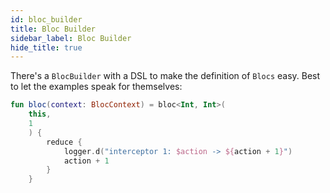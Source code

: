 ```yaml
---
id: bloc_builder
title: Bloc Builder
sidebar_label: Bloc Builder
hide_title: true
---
```


There's a `BlocBuilder` with a DSL to make the definition of `Blocs` easy. Best to let the examples speak for themselves:

```kotlin
fun bloc(context: BlocContext) = bloc<Int, Int>(
    this,
    1
    ) {
        reduce {
            logger.d("interceptor 1: $action -> ${action + 1}")
            action + 1
        }
    }

```